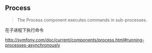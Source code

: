 ## Process
> The Process component executes commands in sub-processes.   

在子进程下执行命令  

http://symfony.com/doc/current/components/process.html#running-processes-asynchronously